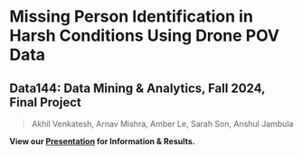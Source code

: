 # Missing Person Identification in Harsh Conditions Using Drone POV Data
## Data144: Data Mining & Analytics, Fall 2024, Final Project
> Akhil Venkatesh, Arnav Mishra, Amber Le, Sarah Son, Anshul Jambula

**View our [Presentation](/info/presentation.pdf) for Information & Results.**
